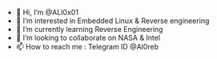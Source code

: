 - 👋 Hi, I’m @ALI0x01
- 👀 I’m interested in Embedded Linux & Reverse engineering 
- 🌱 I’m currently learning Reverse Engineering 
- 💞️ I’m looking to collaborate on NASA & Intel
- 📫 How to reach me : Telegram ID @Al0reb

<!---
ALI0x01/ALI0x01 is a ✨ special ✨ repository because its `README.md` (this file) appears on your GitHub profile.
You can click the Preview link to take a look at your changes.
--->
